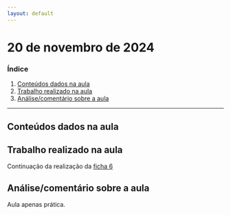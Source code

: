 ```yaml
---
layout: default
---
```


# 20 de novembro de 2024

<h3><b>Índice</b></h3>

1. [Conteúdos dados na aula](#conteúdos-dados-na-aula)
2. [Trabalho realizado na aula](#trabalho-realizado-na-aula)
3. [Análise/comentário sobre a aula](#análisecomentário-sobre-a-aula)

---

## Conteúdos dados na aula

## Trabalho realizado na aula

Continuação da realização da [ficha 6](../trabalhos/D1_PedroAlmeida_Ficha06.py)

## Análise/comentário sobre a aula

Aula apenas prática.
